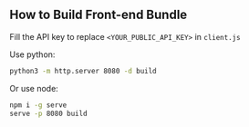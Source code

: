 ## How to Build Front-end Bundle

Fill the API key to replace `<YOUR_PUBLIC_API_KEY>` in `client.js`

Use python:

```bash
python3 -m http.server 8080 -d build
```

Or use node:

```bash
npm i -g serve
serve -p 8080 build
```
